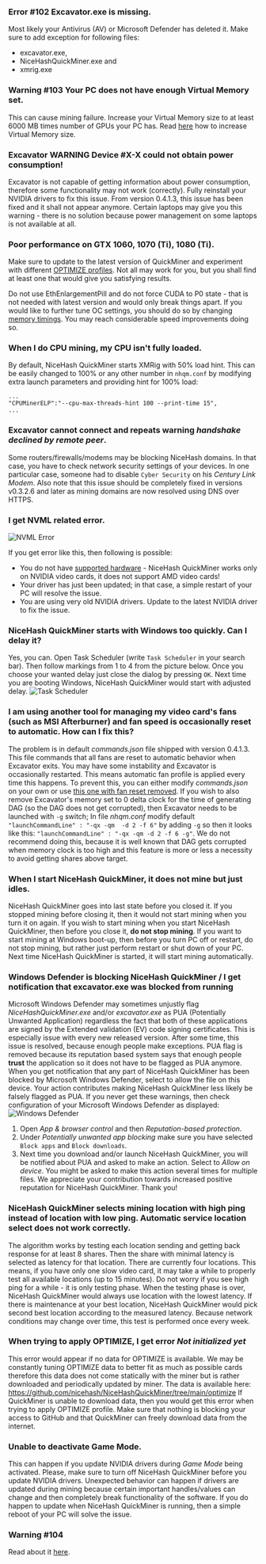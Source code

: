 ### Error #102 Excavator.exe is missing.
Most likely your Antivirus (AV) or Microsoft Defender has deleted it. Make sure to add exception for following files:
* excavator.exe,
* NiceHashQuickMiner.exe and
* xmrig.exe


### Warning #103 Your PC does not have enough Virtual Memory set. 
This can cause mining failure. Increase your Virtual Memory size to at least 6000 MB times number of GPUs your PC has. Read [here](https://www.nicehash.com/blog/post/how-to-increase-virtual-memory-on-windows) how to increase Virtual Memory size.


### Excavator WARNING Device #X-X could not obtain power consumption!
Excavator is not capable of getting information about power consumption, therefore some functionality may not work (correctly). Fully reinstall your NVIDIA drivers to fix this issue. From version 0.4.1.3, this issue has been fixed and it shall not appear anymore. Certain laptops may give you this warning - there is no solution because power management on some laptops is not available at all.


### Poor performance on GTX 1060, 1070 (Ti), 1080 (Ti).
Make sure to update to the latest version of QuickMiner and experiment with different [OPTIMIZE profiles](https://github.com/nicehash/NiceHashQuickMiner/wiki/One-click-Optimizations). Not all may work for you, but you shall find at least one that would give you satisfying results.

Do not use EthEnlargementPill and do not force CUDA to P0 state - that is not needed with latest version and would only break things apart. If you would like to further tune OC settings, you should do so by changing [memory timings](https://github.com/nicehash/NiceHashQuickMiner/wiki/Memory-timings). You may reach considerable speed improvements doing so.


### When I do CPU mining, my CPU isn't fully loaded.
By default, NiceHash QuickMiner starts XMRig with 50% load hint. This can be easily changed to 100% or any other number in `nhqm.conf` by modifying extra launch parameters and providing hint for 100% load:
```
...
"CPUMinerELP":"--cpu-max-threads-hint 100 --print-time 15",
...
```


### Excavator cannot connect and repeats warning _handshake declined by remote peer_.

Some routers/firewalls/modems may be blocking NiceHash domains. In that case, you have to check network security settings of your devices. In one particular case, someone had to disable `Cyber Security` on his _Century Link Modem_. Also note that this issue should be completely fixed in versions v0.3.2.6 and later as mining domains are now resolved using DNS over HTTPS.


### I get NVML related error.
![NVML Error](https://github.com/nicehash/NiceHashQuickMiner/blob/main/images/nvml_error.png?raw=true)

If you get error like this, then following is possible:
- You do not have [supported hardware](https://github.com/nicehash/NiceHashQuickMiner/wiki/Supported-hardware) - NiceHash QuickMiner works only on NVIDIA video cards, it does not support AMD video cards!
- Your driver has just been updated; in that case, a simple restart of your PC will resolve the issue.
- You are using very old NVIDIA drivers. Update to the latest NVIDIA driver to fix the issue.


### NiceHash QuickMiner starts with Windows too quickly. Can I delay it?
Yes, you can. Open Task Scheduler (write `Task Scheduler` in your search bar). Then follow markings from 1 to 4 from the picture below. Once you choose your wanted delay just close the dialog by pressing `OK`. Next time you are booting Windows, NiceHash QuickMiner would start with adjusted delay.
![Task Scheduler](https://github.com/nicehash/NiceHashQuickMiner/blob/main/images/ts_delay.png?raw=true)


### I am using another tool for managing my video card's fans (such as MSI Afterburner) and fan speed is occasionally reset to automatic. How can I fix this?
The problem is in default _commands.json_ file shipped with version 0.4.1.3. This file commands that all fans are reset to automatic behavior when Excavator exits. You may have some instability and Excavator is occasionally restarted. This means automatic fan profile is applied every time this happens. To prevent this, you can either modify _commands.json_ on your own or use [this one with fan reset removed](https://github.com/nicehash/NiceHashQuickMiner/blob/main/optimize/default_commands.json). If you wish to also remove Excavator's memory set to 0 delta clock for the time of generating DAG (so the DAG does not get corrupted), then Excavator needs to be launched with `-g` switch; In file _nhqm.conf_ modify default `"launchCommandLine" : "-qx -qm  -d 2 -f 6"` by adding `-g` so then it looks like this: `"launchCommandLine" : "-qx -qm -d 2 -f 6 -g"`. We do not recommend doing this, because it is well known that DAG gets corrupted when memory clock is too high and this feature is more or less a necessity to avoid getting shares above target.


### When I start NiceHash QuickMiner, it does not mine but just idles.
NiceHash QuickMiner goes into last state before you closed it. If you stopped mining before closing it, then it would not start mining when you turn it on again. If you wish to start mining when you start NiceHash QuickMiner, then before you close it, **do not stop mining**. If you want to start mining at Windows boot-up, then before you turn PC off or restart, do not stop mining, but rather just perform restart or shut down of your PC. Next time NiceHash QuickMiner is started, it will start mining automatically.


<a name="defender-issue"></a>
### Windows Defender is blocking NiceHash QuickMiner / I get notification that excavator.exe was blocked from running
Microsoft Windows Defender may sometimes unjustly flag _NiceHashQuickMiner.exe_ and/or _excavator.exe_ as PUA (Potentially Unwanted Application) regardless the fact that both of these applications are signed by the Extended validation (EV) code signing certificates. This is especially issue with every new released version. After some time, this issue is resolved, because enough people make exceptions. PUA flag is removed because its reputation based system says that enough people **trust** the application so it does not have to be flagged as PUA anymore. When you get notification that any part of NiceHash QuickMiner has been blocked by Microsoft Windows Defender, select to allow the file on this device. Your action contributes making NiceHash QuickMiner less likely be falsely flagged as PUA. If you never get these warnings, then check configuration of your Microsoft Windows Defender as displayed:
![Windows Defender](https://github.com/nicehash/NiceHashQuickMiner/blob/main/images/pua.png?raw=true)
1. Open _App & browser control_ and then _Reputation-based protection_. 
2. Under _Potentially unwanted app blocking_ make sure you have selected `Block apps` and `Block downloads`.
3. Next time you download and/or launch NiceHash QuickMiner, you will be notified about PUA and asked to make an action. Select to _Allow on device_. You might be asked to make this action several times for multiple files.
We appreciate your contribution towards increased positive reputation for NiceHash QuickMiner. Thank you!


### NiceHash QuickMiner selects mining location with high ping instead of location with low ping. Automatic service location select does not work correctly.
The algorithm works by testing each location sending and getting back response for at least 8 shares. Then the share with minimal latency is selected as latency for that location. There are currently four locations. This means, if you have only one slow video card, it may take a while to properly test all available locations (up to 15 minutes). Do not worry if you see high ping for a while - it is only testing phase. When the testing phase is over, NiceHash QuickMiner would always use location with the lowest latency. If there is maintenance at your best location, NiceHash QuickMiner would pick second best location according to the measured latency. Because network conditions may change over time, this test is performed once every week.


### When trying to apply OPTIMIZE, I get error _Not initialized yet_
This error would appear if no data for OPTIMIZE is available. We may be constantly tuning OPTIMIZE data to better fit as much as possible cards therefore this data does not come statically with the miner but is rather downloaded and periodically updated by miner. The data is available here: https://github.com/nicehash/NiceHashQuickMiner/tree/main/optimize If QuickMiner is unable to download data, then you would get this error when trying to apply OPTIMIZE profile. Make sure that nothing is blocking your access to GitHub and that QuickMiner can freely download data from the internet.


### Unable to deactivate Game Mode.
This can happen if you update NVIDIA drivers during _Game Mode_ being activated. Please, make sure to turn off NiceHash QuickMiner before you update NVIDIA drivers. Unexpected behavior can happen if drivers are updated during mining because certain important handles/values can change and then completely break functionality of the software. If you do happen to update when NiceHash QuickMiner is running, then a simple reboot of your PC will solve the issue.


### Warning #104
Read about it [here](https://github.com/nicehash/NiceHashQuickMiner/wiki/MSI---Improve-stability-of-your-PC-Rig).
